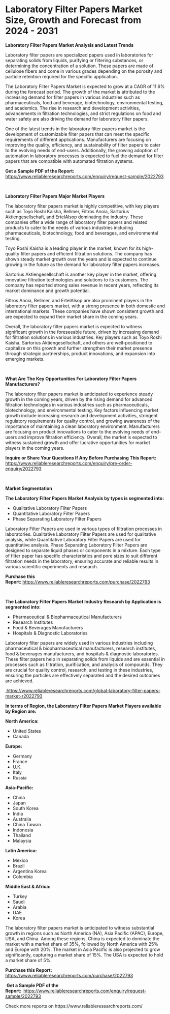 <p><h1>Laboratory Filter Papers Market Size, Growth and Forecast from 2024 - 2031</h1></p><p><strong>Laboratory Filter Papers Market Analysis and Latest Trends</strong></p>
<p><p>Laboratory filter papers are specialized papers used in laboratories for separating solids from liquids, purifying or filtering substances, or determining the concentration of a solution. These papers are made of cellulose fibers and come in various grades depending on the porosity and particle retention required for the specific application.</p><p>The Laboratory Filter Papers Market is expected to grow at a CAGR of 11.6% during the forecast period. The growth of the market is attributed to the increasing demand for filter papers in various industries such as pharmaceuticals, food and beverage, biotechnology, environmental testing, and academics. The rise in research and development activities, advancements in filtration technologies, and strict regulations on food and water safety are also driving the demand for laboratory filter papers.</p><p>One of the latest trends in the laboratory filter papers market is the development of customizable filter papers that can meet the specific requirements of different applications. Manufacturers are focusing on improving the quality, efficiency, and sustainability of filter papers to cater to the evolving needs of end-users. Additionally, the growing adoption of automation in laboratory processes is expected to fuel the demand for filter papers that are compatible with automated filtration systems.</p></p>
<p><strong>Get a Sample PDF of the Report:&nbsp;</strong> <a href="https://www.reliableresearchreports.com/enquiry/request-sample/2022793">https://www.reliableresearchreports.com/enquiry/request-sample/2022793</a></p>
<p>&nbsp;</p>
<p><strong>Laboratory Filter Papers Major Market Players</strong></p>
<p><p>The laboratory filter papers market is highly competitive, with key players such as Toyo Roshi Kaisha, Bellmer, Filtros Anoia, Sartorius Aktiengesellschaft, and ErtelAlsop dominating the industry. These companies offer a wide range of laboratory filter papers and related products to cater to the needs of various industries including pharmaceuticals, biotechnology, food and beverages, and environmental testing.</p><p>Toyo Roshi Kaisha is a leading player in the market, known for its high-quality filter papers and efficient filtration solutions. The company has shown steady market growth over the years and is expected to continue growing in the future as the demand for laboratory filter papers increases.</p><p>Sartorius Aktiengesellschaft is another key player in the market, offering innovative filtration technologies and solutions to its customers. The company has reported strong sales revenue in recent years, reflecting its market dominance and growth potential.</p><p>Filtros Anoia, Bellmer, and ErtelAlsop are also prominent players in the laboratory filter papers market, with a strong presence in both domestic and international markets. These companies have shown consistent growth and are expected to expand their market share in the coming years.</p><p>Overall, the laboratory filter papers market is expected to witness significant growth in the foreseeable future, driven by increasing demand for filtration solutions in various industries. Key players such as Toyo Roshi Kaisha, Sartorius Aktiengesellschaft, and others are well-positioned to capitalize on this growth and further strengthen their market presence through strategic partnerships, product innovations, and expansion into emerging markets.</p></p>
<p>&nbsp;</p>
<p><strong>What Are The Key Opportunities For Laboratory Filter Papers Manufacturers?</strong></p>
<p><p>The laboratory filter papers market is anticipated to experience steady growth in the coming years, driven by the rising demand for advanced filtration technologies in various industries such as pharmaceuticals, biotechnology, and environmental testing. Key factors influencing market growth include increasing research and development activities, stringent regulatory requirements for quality control, and growing awareness of the importance of maintaining a clean laboratory environment. Manufacturers are focusing on product innovations to cater to the evolving needs of end-users and improve filtration efficiency. Overall, the market is expected to witness sustained growth and offer lucrative opportunities for market players in the coming years.</p></p>
<p><strong>Inquire or Share Your Questions If Any Before Purchasing This Report:</strong> <a href="https://www.reliableresearchreports.com/enquiry/pre-order-enquiry/2022793">https://www.reliableresearchreports.com/enquiry/pre-order-enquiry/2022793</a></p>
<p>&nbsp;</p>
<p><strong>Market Segmentation</strong></p>
<p><strong>The Laboratory Filter Papers Market Analysis by types is segmented into:</strong></p>
<p><ul><li>Qualitative Laboratory Filter Papers</li><li>Quantitative Laboratory Filter Papers</li><li>Phase Separating Laboratory Filter Papers</li></ul></p>
<p><p>Laboratory Filter Papers are used in various types of filtration processes in laboratories. Qualitative Laboratory Filter Papers are used for qualitative analysis, while Quantitative Laboratory Filter Papers are used for quantitative analysis. Phase Separating Laboratory Filter Papers are designed to separate liquid phases or components in a mixture. Each type of filter paper has specific characteristics and pore sizes to suit different filtration needs in the laboratory, ensuring accurate and reliable results in various scientific experiments and research.</p></p>
<p><strong>Purchase this Report:&nbsp;</strong><a href="https://www.reliableresearchreports.com/purchase/2022793">https://www.reliableresearchreports.com/purchase/2022793</a></p>
<p>&nbsp;</p>
<p><strong>The Laboratory Filter Papers Market Industry Research by Application is segmented into:</strong></p>
<p><ul><li>Pharmaceutical & Biopharmaceutical Manufacturers</li><li>Research Institutes</li><li>Food & Beverages Manufacturers</li><li>Hospitals & Diagnostic Laboratories</li></ul></p>
<p><p>Laboratory filter papers are widely used in various industries including pharmaceutical & biopharmaceutical manufacturers, research institutes, food & beverages manufacturers, and hospitals & diagnostic laboratories. These filter papers help in separating solids from liquids and are essential in processes such as filtration, purification, and analysis of compounds. They are crucial for quality control, research, and testing in these industries, ensuring the particles are effectively separated and the desired outcomes are achieved.</p></p>
<p><a href="https://www.reliableresearchreports.com/global-laboratory-filter-papers-market-r2022793">&nbsp;https://www.reliableresearchreports.com/global-laboratory-filter-papers-market-r2022793</a></p>
<p><strong>In terms of Region, the Laboratory Filter Papers Market Players available by Region are:</strong></p>
<p>
    <p> <strong> North America: </strong>
        <ul>
            <li>United States</li>
            <li>Canada</li>
        </ul>
        </p> 
    <p> <strong> Europe: </strong>
        <ul>
            <li>Germany</li>
            <li>France</li>
            <li>U.K.</li>
            <li>Italy</li>
            <li>Russia</li>
        </ul>
        </p> 
    <p> <strong> Asia-Pacific: </strong>
        <ul>
            <li>China</li>
            <li>Japan</li>
            <li>South Korea</li>
            <li>India</li>
            <li>Australia</li>
            <li>China Taiwan</li>
            <li>Indonesia</li>
            <li>Thailand</li>
            <li>Malaysia</li>
        </ul>
        </p> 
    <p> <strong> Latin America: </strong>
        <ul>
            <li>Mexico</li>
            <li>Brazil</li>
            <li>Argentina Korea</li>
            <li>Colombia</li>
        </ul>
        </p> 
    <p> <strong> Middle East & Africa: </strong>
        <ul>
            <li>Turkey</li>
            <li>Saudi</li>
            <li>Arabia</li>
            <li>UAE</li>
            <li>Korea</li>
        </ul>
    </p>
    </p>
<p><p>The laboratory filter papers market is anticipated to witness substantial growth in regions such as North America (NA), Asia Pacific (APAC), Europe, USA, and China. Among these regions, China is expected to dominate the market with a market share of 35%, followed by North America with 25% and Europe with 20%. The market in Asia Pacific is also projected to grow significantly, capturing a market share of 15%. The USA is expected to hold a market share of 5%.</p></p>
<p><strong>Purchase this Report: </strong><a href="https://www.reliableresearchreports.com/purchase/2022793">https://www.reliableresearchreports.com/purchase/2022793</a></p>
<p>&nbsp;<strong>Get a Sample PDF of the Report:&nbsp;&nbsp;</strong><a href="https://www.reliableresearchreports.com/enquiry/request-sample/2022793">https://www.reliableresearchreports.com/enquiry/request-sample/2022793</a></p>
<p><strong></strong></p>
<p>Check more reports on https://www.reliableresearchreports.com/</p>